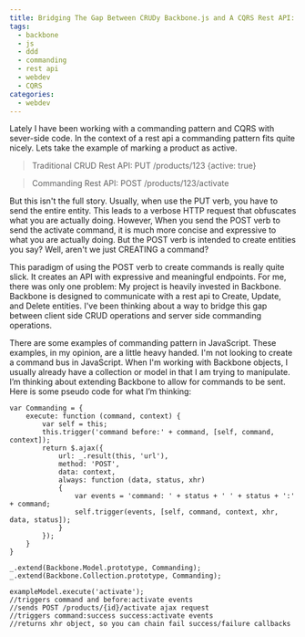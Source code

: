 ```yaml
---
title: Bridging The Gap Between CRUDy Backbone.js and A CQRS Rest API: Commanding
tags:
  - backbone
  - js
  - ddd
  - commanding
  - rest api
  - webdev
  - CQRS
categories:
  - webdev
---
```


Lately I have been working with a commanding pattern and CQRS with sever-side code. In the context of a rest api a
commanding pattern fits quite nicely. Lets take the example of marking a product as active.

 > Traditional CRUD Rest API:
PUT /products/123 {active: true}

 > Commanding Rest API:
POST /products/123/activate

But this isn't the full story. Usually, when use the PUT verb, you have to send the entire entity. This leads to a verbose
HTTP request that obfuscates what you are actually doing. However, When you send the POST verb to send the activate
command, it is much more concise and expressive to what you are actually doing. But the POST verb is intended to create
entities you say? Well, aren't we just CREATING a command?

This paradigm of using the POST verb to create commands is really quite slick. It creates an API with expressive and
meaningful endpoints. For me, there was only one problem: My project is heavily invested in Backbone. Backbone is
designed to communicate with a rest api to Create, Update, and Delete entities. I've been thinking about a way to bridge
this gap between client side CRUD operations and server side commanding operations.

There are some examples of commanding pattern in JavaScript. These examples, in my opinion, are a little heavy handed.
I'm not looking to create a command bus in JavaScript. When I'm working with Backbone objects, I usually already have a
collection or model in that I am trying to manipulate. I’m thinking about extending Backbone to allow for commands to be
sent. Here is some pseudo code for what I’m thinking:

    var Commanding = {
        execute: function (command, context) {
            var self = this;
            this.trigger('command before:' + command, [self, command, context]);
            return $.ajax({
                url: _.result(this, 'url'),
                method: 'POST',
                data: context,
                always: function (data, status, xhr)
                {
                    var events = 'command: ' + status + ' ' + status + ':' + command;
                    self.trigger(events, [self, command, context, xhr, data, status]);
                }
            });
        }
    }

    _.extend(Backbone.Model.prototype, Commanding);
    _.extend(Backbone.Collection.prototype, Commanding);

    exampleModel.execute('activate');
    //triggers command and before:activate events
    //sends POST /products/{id}/activate ajax request
    //triggers command:success success:activate events
    //returns xhr object, so you can chain fail success/failure callbacks





